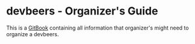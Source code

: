 # devbeers - Organizer's Guide

This is a [GitBook](https://www.gitbook.com) containing all information that organizer's might need to organize a devbeers.
